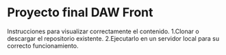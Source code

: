 # Proyecto final DAW Front
 Instrucciones para visualizar correctamente el contenido.
 1.Clonar o descargar el repositorio existente.
 2.Ejecutarlo en un servidor local para su correcto funcionamiento.
